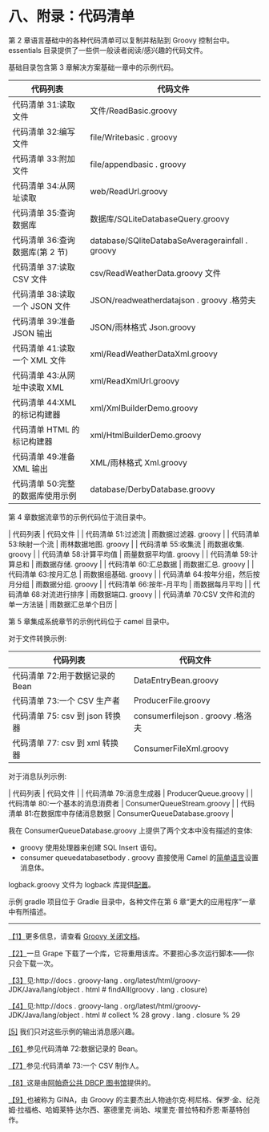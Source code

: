 # 八、附录：代码清单

第 2 章语言基础中的各种代码清单可以复制并粘贴到 Groovy 控制台中。essentials 目录提供了一些供一般读者阅读/感兴趣的代码文件。

基础目录包含第 3 章解决方案基础一章中的示例代码。

| 代码列表 | 代码文件 |
| --- | --- |
| 代码清单 31:读取文件 | 文件/ReadBasic.groovy |
| 代码清单 32:编写文件 | file/Writebasic . groovy |
| 代码清单 33:附加文件 | file/appendbasic . groovy |
| 代码清单 34:从网址读取 | web/ReadUrl.groovy |
| 代码清单 35:查询数据库 | 数据库/SQLiteDatabaseQuery.groovy |
| 代码清单 36:查询数据库(第 2 节) | database/SQliteDatabaSeAveragerainfall . groovy |
| 代码清单 37:读取 CSV 文件 | csv/ReadWeatherData.groovy 文件 |
| 代码清单 38:读取一个 JSON 文件 | JSON/readweatherdatajson . groovy .格劳夫 |
| 代码清单 39:准备 JSON 输出 | JSON/雨林格式 Json.groovy |
| 代码清单 41:读取一个 XML 文件 | xml/ReadWeatherDataXml.groovy |
| 代码清单 43:从网址中读取 XML | xml/ReadXmlUrl.groovy |
| 代码清单 44:XML 的标记构建器 | xml/XmlBuilderDemo.groovy |
| 代码清单 HTML 的标记构建器 | xml/HtmlBuilderDemo.groovy |
| 代码清单 49:准备 XML 输出 | XML/雨林格式 Xml.groovy |
| 代码清单 50:完整的数据库使用示例 | database/DerbyDatabase.groovy |

第 4 章数据流章节的示例代码位于流目录中。

| 代码列表 | 代码文件 |
| 代码清单 51:过滤流 | 雨数据过滤器. groovy |
| 代码清单 53:映射一个流 | 雨林数据地图. groovy |
| 代码清单 55:收集流 | 雨数据收集. groovy |
| 代码清单 58:计算平均值 | 雨量数据平均值. groovy |
| 代码清单 59:计算总和 | 雨数据存储. groovy |
| 代码清单 60:汇总数据 | 雨数据汇总. groovy |
| 代码清单 63:按月汇总 | 雨数据组基础. groovy |
| 代码清单 64:按年分组，然后按月分组 | 雨数据分组. groovy |
| 代码清单 66:按年-月平均 | 雨数据每月平均 |
| 代码清单 68:对流进行排序 | 雨数据端口. groovy |
| 代码清单 70:CSV 文件和流的单一方法链 | 雨数据汇总单个日历 |

第 5 章集成系统章节的示例代码位于 camel 目录中。

对于文件转换示例:

| 代码列表 | 代码文件 |
| --- | --- |
| 代码清单 72:用于数据记录的 Bean | DataEntryBean.groovy |
| 代码清单 73:一个 CSV 生产者 | ProducerFile.groovy |
| 代码清单 75: csv 到 json 转换器 | consumerfilejson . groovy .格洛夫 |
| 代码清单 77: csv 到 xml 转换器 | ConsumerFileXml.groovy |

对于消息队列示例:

| 代码列表 | 代码文件 |
| 代码清单 79:消息生成器 | ProducerQueue.groovy |
| 代码清单 80:一个基本的消息消费者 | ConsumerQueueStream.groovy |
| 代码清单 81:在数据库中存储消息数据 | ConsumerQueueDatabase.groovy |

我在 ConsumerQueueDatabase.groovy 上提供了两个文本中没有描述的变体:

*   groovy 使用处理器来创建 SQL Insert 语句。
*   consumer queuedatabasetbody . groovy 直接使用 Camel 的[简单语言](http://camel.apache.org/registry.html)设置消息体。

logback.groovy 文件为 logback 库提供[配置](https://grails.github.io/grails-data-mapping/latest/)。

示例 gradle 项目位于 Gradle 目录中，各种文件在第 6 章“更大的应用程序”一章中有所描述。

* * *

[【1】](2.html#_ftnref1)更多信息，请查看 [Groovy 关闭文档](http://docs.groovy-lang.org/latest/html/gapi/groovy/lang/Closure.html#memoize())。

[【2】](3.html#_ftnref2)一旦 Grape 下载了一个库，它将重用该库。不要担心多次运行脚本——你只会下载一次。

[【3】](3.html#_ftnref3)见:http://docs . groovy-lang . org/latest/html/groovy-JDK/Java/lang/object . html # findAll(groovy . lang . closure)

[【4】](3.html#_ftnref4)见:http://docs . groovy-lang . org/latest/html/groovy-JDK/Java/lang/object . html # collect % 28 grovy . lang . closure % 29

[[5]](5.html#_ftnref5) 我们只对这些示例的输出消息感兴趣。

[【6】](5.html#_ftnref6)参见代码清单 72:数据记录的 Bean。

[【7】](5.html#_ftnref7)参见:代码清单 73:一个 CSV 制作人。

[【8】](5.html#_ftnref8)这是由[阿帕奇公共 DBCP 图书馆](http://commons.apache.org/proper/commons-dbcp/)提供的。

[【9】](7.html#_ftnref9)也被称为 GINA，由 Groovy 的主要杰出人物迪尔克·柯尼格、保罗·金、纪尧姆·拉福格、哈姆莱特·达尔西、塞德里克·尚珀、埃里克·普拉特和乔恩·斯基特创作。